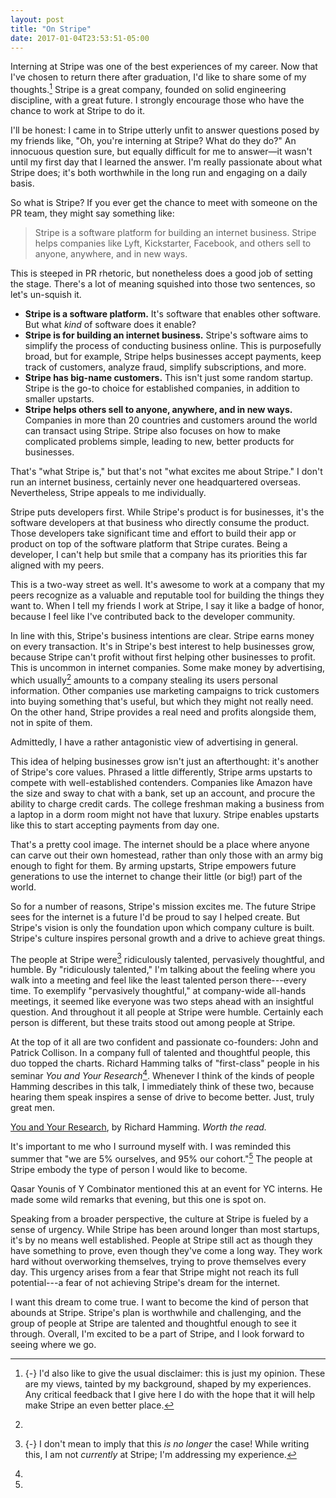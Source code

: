 ```yaml
---
layout: post
title: "On Stripe"
date: 2017-01-04T23:53:51-05:00
---
```


<section>

Interning at Stripe was one of the best experiences of my career. Now that I've
chosen to return there after graduation, I'd like to share some of my
thoughts.[^opinion] Stripe is a great company, founded on solid engineering
discipline, with a great future. I strongly encourage those who have the chance
to work at Stripe to do it.

[^opinion]: {-}
  I'd also like to give the usual disclaimer: this is just my opinion. These are
  my views, tainted by my background, shaped by my experiences. Any critical
  feedback that I give here I do with the hope that it will help make Stripe an
  even better place.

</section>
<section>

<span class="newthought">I'll be honest: I came in to Stripe</span> utterly
unfit to answer questions posed by my friends like, "Oh, you're interning at
Stripe? What do they do?" An innocuous question sure, but equally difficult for
me to answer—it wasn't until my first day that I learned the answer. I'm really
passionate about what Stripe does; it's both worthwhile in the long run and
engaging on a daily basis.

So what is Stripe? If you ever get the chance to meet with someone on the PR
team, they might say something like:

> Stripe is a software platform for building an internet business. Stripe helps
> companies like Lyft, Kickstarter, Facebook, and others sell to anyone,
> anywhere, and in new ways.

This is steeped in PR rhetoric, but nonetheless does a good job of setting the
stage. There's a lot of meaning squished into those two sentences, so let's
un-squish it.

- **Stripe is a software platform.** It's software that enables other software.
  But what *kind* of software does it enable?
- **Stripe is for building an internet business.** Stripe's software aims to
  simplify the process of conducting business online. This is purposefully
  broad, but for example, Stripe helps businesses accept payments, keep track of
  customers, analyze fraud, simplify subscriptions, and more.
- **Stripe has big-name customers.** This isn't just some random startup. Stripe
  is the go-to choice for established companies, in addition to smaller
  upstarts.
- **Stripe helps others sell to anyone, anywhere, and in new ways.** Companies
  in more than 20 countries and customers around the world can transact using
  Stripe. Stripe also focuses on how to make complicated problems simple,
  leading to new, better products for businesses.

That's "what Stripe is," but that's not "what excites me about Stripe." I don't
run an internet business, certainly never one headquartered overseas.
Nevertheless, Stripe appeals to me individually.

Stripe puts developers first. While Stripe's product is for businesses, it's the
software developers at that business who directly consume the product. Those
developers take significant time and effort to build their app or product on top
of the software platform that Stripe curates. Being a developer, I can't help
but smile that a company has its priorities this far aligned with my peers.

This is a two-way street as well. It's awesome to work at a company that my
peers recognize as a valuable and reputable tool for building the things they
want to. When I tell my friends I work at Stripe, I say it like a badge of
honor, because I feel like I've contributed back to the developer community.

In line with this, Stripe's business intentions are clear. Stripe earns money on
every transaction. It's in Stripe's best interest to help businesses grow,
because Stripe can't profit without first helping other businesses to profit.
This is uncommon in internet companies. Some make money by advertising, which
usually[^ads] amounts to a company stealing its users personal information.
Other companies use marketing campaigns to trick customers into buying something
that's useful, but which they might not really need. On the other hand, Stripe
provides a real need and profits alongside them, not in spite of them.

[^ads]:
  Admittedly, I have a rather antagonistic view of advertising in general.

This idea of helping businesses grow isn't just an afterthought: it's another of
Stripe's core values. Phrased a little differently, Stripe arms upstarts to
compete with well-established contenders. Companies like Amazon have the size
and sway to chat with a bank, set up an account, and procure the ability to
charge credit cards. The college freshman making a business from a laptop in a
dorm room might not have that luxury. Stripe enables upstarts like this to start
accepting payments from day one.

That's a pretty cool image. The internet should be a place where anyone can
carve out their own homestead, rather than only those with an army big enough to
fight for them. By arming upstarts, Stripe empowers future generations to use
the internet to change their little (or big!) part of the world.

</section>
<section>

<span class="newthought">So for a number of reasons</span>, Stripe's mission
excites me. The future Stripe sees for the internet is a future I'd be proud to
say I helped create. But Stripe's vision is only the foundation upon which
company culture is built. Stripe's culture inspires personal growth and a drive
to achieve great things.

The people at Stripe were[^past] ridiculously talented, pervasively
thoughtful, and humble. By "ridiculously talented," I'm talking about the
feeling where you walk into a meeting and feel like the least talented person
there---every time. To exemplify "pervasively thoughtful," at company-wide
all-hands meetings, it seemed like everyone was two steps ahead with an
insightful question. And throughout it all people at Stripe were humble.
Certainly each person is different, but these traits stood out among people at
Stripe.

[^past]: {-}
  I don't mean to imply that this *is no longer* the case! While writing this, I
  am not *currently* at Stripe; I'm addressing my experience.

At the top of it all are two confident and passionate co-founders: John and
Patrick Collison. In a company full of talented and thoughtful people, this duo
topped the charts. Richard Hamming talks of "first-class" people in his seminar
*You and Your Research*[^research]. Whenever I think of the kinds of people
Hamming describes in this talk, I immediately think of these two, because
hearing them speak inspires a sense of drive to become better. Just, truly great
men.

[^research]:
  [You and Your Research](http://www.cs.virginia.edu/~robins/YouAndYourResearch.html),
  by Richard Hamming. *Worth the read.*

It's important to me who I surround myself with. I was reminded this summer that
"we are 5% ourselves, and 95% our cohort."[^qasar] The people at Stripe embody
the type of person I would like to become.

[^qasar]:
  Qasar Younis of Y Combinator mentioned this at an event for YC interns. He
  made some wild remarks that evening, but this one is spot on.

Speaking from a broader perspective, the culture at Stripe is fueled by a sense
of urgency. While Stripe has been around longer than most startups, it's by no
means well established. People at Stripe still act as though they have something
to prove, even though they've come a long way. They work hard without
overworking themselves, trying to prove themselves every day. This urgency
arises from a fear that Stripe might not reach its full potential---a fear of
not achieving Stripe's dream for the internet.

</section>
<section>

<span class="newthought">I want this dream to come true.</span> I want to become
the kind of person that abounds at Stripe. Stripe's plan is worthwhile and
challenging, and the group of people at Stripe are talented and thoughtful
enough to see it through. Overall, I'm excited to be a part of Stripe, and I
look forward to seeing where we go.

</section>
